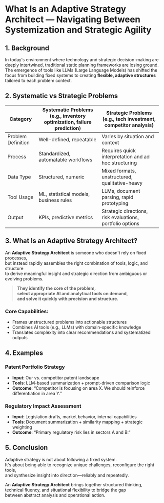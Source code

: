 # What Is an Adaptive Strategy Architect — Navigating Between Systemization and Strategic Agility

## 1. Background

In today's environment where technology and strategic decision-making are deeply intertwined, traditional static planning frameworks are losing ground. The emergence of tools like LLMs (Large Language Models) has shifted the focus from building fixed systems to creating **flexible, adaptive structures** tailored to each problem context.

## 2. Systematic vs Strategic Problems

| Category | Systematic Problems (e.g., inventory optimization, failure prediction) | Strategic Problems (e.g., tech investment, competitor analysis) |
|----------|-----------------------------------------------------------------------|-----------------------------------------------------------------|
| Problem Definition | Well-defined, repeatable | Varies by situation and context |
| Process | Standardized, automatable workflows | Requires quick interpretation and ad hoc structuring |
| Data Type | Structured, numeric | Mixed formats, unstructured, qualitative-heavy |
| Tool Usage | ML, statistical models, business rules | LLMs, document parsing, rapid prototyping |
| Output | KPIs, predictive metrics | Strategic directions, risk evaluations, portfolio options |

## 3. What Is an Adaptive Strategy Architect?

An **Adaptive Strategy Architect** is someone who doesn't rely on fixed processes,  
but instead rapidly assembles the right combination of tools, logic, and structure  
to derive meaningful insight and strategic direction from ambiguous or evolving problems.

> **They identify the core of the problem,  
select appropriate AI and analytical tools on demand,  
and solve it quickly with precision and structure.**

### Core Capabilities:

- Frames unstructured problems into actionable structures
- Combines AI tools (e.g., LLMs) with domain-specific knowledge
- Translates complexity into clear recommendations and systematized outputs

## 4. Examples

### Patent Portfolio Strategy

- **Input**: Our vs. competitor patent landscape  
- **Tools**: LLM-based summarization + prompt-driven comparison logic  
- **Outcome**: “Competitor is focusing on area X. We should reinforce differentiation in area Y.”

### Regulatory Impact Assessment

- **Input**: Legislation drafts, market behavior, internal capabilities  
- **Tools**: Document summarization + similarity mapping + strategic weighting  
- **Outcome**: “Primary regulatory risk lies in sectors A and B.”

## 5. Conclusion

Adaptive strategy is not about following a fixed system.  
It's about being able to recognize unique challenges, reconfigure the right tools,  
and synthesize insight into direction—reliably and repeatedly.

An **Adaptive Strategy Architect** brings together structured thinking,  
technical fluency, and situational flexibility to bridge the gap  
between abstract analysis and operational action.
